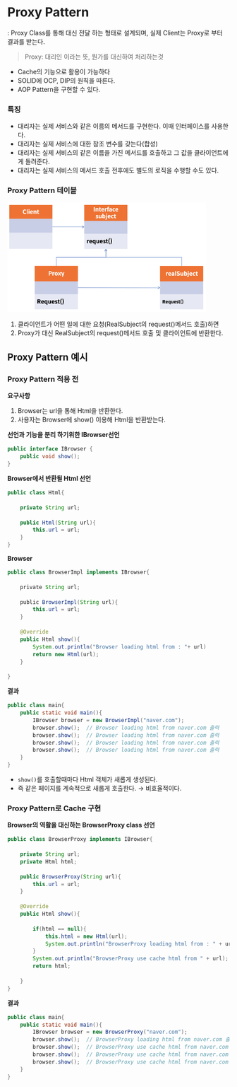 # Proxy Pattern
: Proxy Class를 통해 대신 전달 하는 형태로 설계되며, 실제 Client는 Proxy로 부터 결과를 받는다.
> Proxy: 대리인 이라는 뜻, 뭔가를 대신하여 처리하는것
- Cache의 기능으로 활용이 가능하다
- SOLID에 OCP, DIP의 원칙을 따른다.
- AOP Pattern을 구현할 수 있다.

### 특징
- 대리자는 실제 서비스와 같은 이름의 메서드를 구현한다. 이때 인터페이스를 사용한다.
- 대리자는 실제 서비스에 대한 참조 변수를 갖는다(합성)
- 대리자는 실제 서비스의 같은 이름을 가진 메서드를 호출하고 그 값을 클라이언트에게 돌려준다.
- 대리자는 실제 서비스의 메서드 호출 전후에도 별도의 로직을 수행할 수도 있다.

### Proxy Pattern 테이블
<img width=450px src=./img/proxy-pattern.png>

1. 클라이언트가 어떤 일에 대한 요청(RealSubject의 request()메서드 호출)하면
2. Proxy가 대신 RealSubject의 request()메서드 호출 및 클라이언트에 반환한다.

## Proxy Pattern 예시
### Proxy Pattern 적용 전
**요구사항**
1. Browser는 url을 통해 Html을 반환한다.
2. 사용자는 Browser에 show() 이용해 Html을 반환받는다.

**선언과 기능을 분리 하기위한 IBrowser선언**
```java
public interface IBrowser {
    public void show();
}
```
**Browser에서 반환될 Html 선언**
```java
public class Html{

    private String url;
    
    public Html(String url){
        this.url = url;
    }
}
```
**Browser**
```java
public class BrowserImpl implements IBrowser{
 
    private String url;
     
    public BrowserImpl(String url){
        this.url = url;
    }

    @Override
    public Html show(){
        System.out.println("Browser loading html from : "+ url)
        return new Html(url);
    }
 
}
```
**결과**
```java
public class main{
    public static void main(){
        IBrowser browser = new BrowserImpl("naver.com");
        browser.show();  // Browser loading html from naver.com 출력
        browser.show();  // Browser loading html from naver.com 출력
        browser.show();  // Browser loading html from naver.com 출력
        browser.show();  // Browser loading html from naver.com 출력
    }
}
```
- `show()`를 호출할때마다 Html 객체가 새롭게 생성된다.
- 즉 같은 페이지를 계속적으로 새롭게 호출한다. &rarr; 비효율적이다.

### Proxy Pattern로 Cache 구현
**Browser의 역활을 대신하는 BrowserProxy class 선언**
```java
public class BrowserProxy implements IBrowser{

    private String url;
    private Html html;

    public BrowserProxy(String url){
        this.url = url;
    }

    @Override
    public Html show(){
        
        if(html == null){
            this.html = new Html(url);
            System.out.println("BrowserProxy loading html from : " + url);
        }
        System.out.println("BrowserProxy use cache html from " + url);
        return html;
        
    }
}

```

**결과**
```java
public class main{
    public static void main(){
        IBrowser browser = new BrowserProxy("naver.com");
        browser.show();  // BrowserProxy loading html from naver.com 출력
        browser.show();  // BrowserProxy use cache html from naver.com 출력
        browser.show();  // BrowserProxy use cache html from naver.com 출력
        browser.show();  // BrowserProxy use cache html from naver.com 출력
    }
}
```